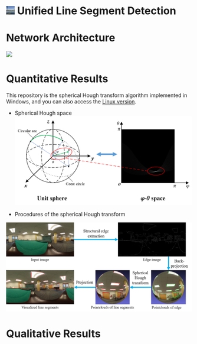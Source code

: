 [<img height="23" src="https://github.com/lh9171338/Outline/blob/master/icon.jpg"/>](https://github.com/lh9171338/Outline) Unified Line Segment Detection
===

# Network Architecture
<img width="700" src="https://github.com/lh9171338/Unified-Line-Segment-Detection/blob/main/figure/Network.png"/>

# Quantitative Results
This repository is the spherical Hough transform algorithm implemented in Windows, and you can also access the [Linux version](https://github.com/lh9171338/Spherical-Hough-Transform/tree/Linux).

* Spherical Hough space
![image](https://github.com/lh9171338/Spherical-Hough-Transform/blob/main/SphericalHoughTransform/image/SphericalHoughSpace.png)  

* Procedures of the spherical Hough transform

![image](https://github.com/lh9171338/Spherical-Hough-Transform/blob/main/SphericalHoughTransform/image/Flowchart.png)  

# Qualitative Results


